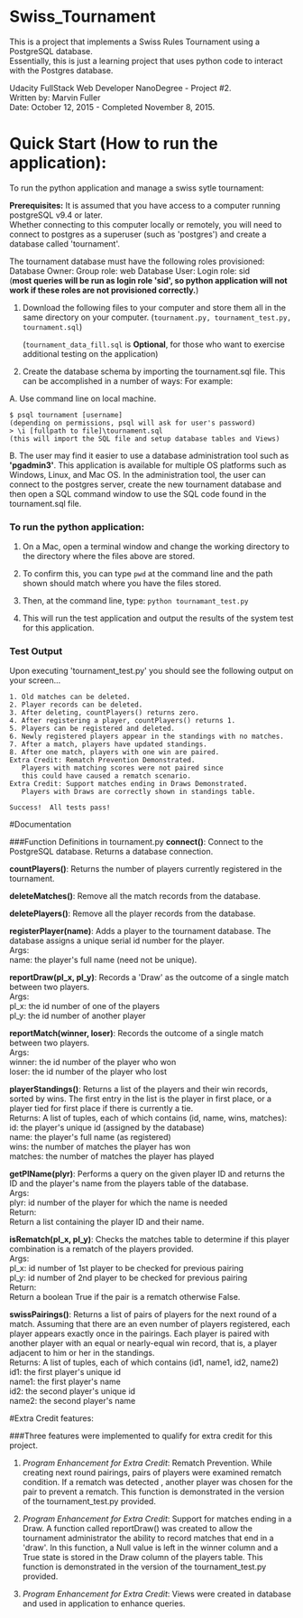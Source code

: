 
# Swiss_Tournament

This is a project that implements a Swiss Rules Tournament using a PostgreSQL database.  
Essentially, this is just a learning project that uses python code to interact with the Postgres database.

Udacity FullStack Web Developer NanoDegree - Project #2.  
Written by: Marvin Fuller  
Date: October 12, 2015 - Completed November 8, 2015.  


# Quick Start (How to run the application):
To run the python application and manage a swiss sytle tournament:

**Prerequisites:**
It is assumed that you have access to a computer running postgreSQL v9.4 or later.  
Whether connecting to this computer locally or remotely, you will need to 
connect to postgres as a superuser (such as 'postgres') and create a database called
'tournament'.
    
The tournament database must have the following roles provisioned:
Database Owner: Group role: web
Database User: Login role: sid  
(**most queries will be run as login role 'sid', so python application 
will not work if these roles are not provisioned correctly.**)
    
1. Download the following files to your computer and store them all in the same directory on your computer.
     (`tournament.py, tournament_test.py, tournament.sql`)

   (`tournament_data_fill.sql` is **Optional**, for those who want to exercise 
   additional testing on the application)

2. Create the database schema by importing the tournament.sql file.
   This can be accomplished in a number of ways:
   For example:  

  A. Use command line on local machine.  
```
$ psql tournament [username]
(depending on permissions, psql will ask for user's password)
> \i [fullpath to file]\tournament.sql
(this will import the SQL file and setup database tables and Views)
```  

  B. The user may find it easier to use a database administration tool 
   such as **'pgadmin3'**.  This application is available for multiple OS
   platforms such as Windows, Linux, and Mac  OS.  In the administration 
   tool, the user can connect to the postgres server, create the new tournament
   database and then open a SQL command window to use the SQL code found 
   in the tournament.sql file.  

### To run the python application:

1. On a Mac, open a terminal window and change the working directory 
   to the directory where the files above are stored.

2. To confirm this, you can type `pwd` at the command line and the 
   path shown should match where you have the files stored.

3. Then, at the command line, type: `python tournamant_test.py`
  
4. This will run the test application and output the results of the 
       system test for this application.

### Test Output

Upon executing 'tournament_test.py' you should see the following output on your screen...

```
1. Old matches can be deleted.
2. Player records can be deleted.
3. After deleting, countPlayers() returns zero.
4. After registering a player, countPlayers() returns 1.
5. Players can be registered and deleted.
6. Newly registered players appear in the standings with no matches.
7. After a match, players have updated standings.
8. After one match, players with one win are paired.
Extra Credit: Rematch Prevention Demonstrated. 
   Players with matching scores were not paired since 
   this could have caused a rematch scenario.
Extra Credit: Support matches ending in Draws Demonstrated. 
   Players with Draws are correctly shown in standings table.

Success!  All tests pass!
```



#Documentation

###Function Definitions in tournament.py
**connect()**: Connect to the PostgreSQL database.  Returns a database connection.

**countPlayers()**: Returns the number of players currently registered in the tournament.

**deleteMatches()**: Remove all the match records from the database.

**deletePlayers()**: Remove all the player records from the database.

**registerPlayer(name)**: Adds a player to the tournament database. The database 
assigns a unique serial id number for the player.  
Args:  
  name: the player's full name (need not be unique).

**reportDraw(pl_x, pl_y)**: Records a 'Draw' as the outcome of a single match between two players.  
Args:  
  pl_x:  the id number of one of the players  
  pl_y:  the id number of another player  

**reportMatch(winner, loser)**: Records the outcome of a single match between two players.  
Args:  
  winner:  the id number of the player who won  
  loser:  the id number of the player who lost  
            
**playerStandings()**: Returns a list of the players and their win records, sorted by wins. The first entry in the list is the player in first place, or a player tied for first place if there is currently a tie.  
Returns:
  A list of tuples, each of which contains (id, name, wins, matches):  
   id: the player's unique id (assigned by the database)  
   name: the player's full name (as registered)  
   wins: the number of matches the player has won  
   matches: the number of matches the player has played  
              
**getPlName(plyr)**: Performs a query on the given player ID and returns the ID and the player's name from the players table
   of the database.  
Args:  
  plyr: id number of the player for which the name is needed  
Return:  
   Return a list containing the player ID and their name.  

**isRematch(pl_x, pl_y)**: Checks the matches table to determine if this player combination is a rematch of the players provided.  
Args:  
  pl_x: id number of 1st player to be checked for previous pairing  
  pl_y: id number of 2nd player to be checked for previous pairing  
Return:  
  Return a boolean True if the pair is a rematch otherwise False.  

**swissPairings()**: Returns a list of pairs of players for the next round of a match. Assuming that there are an even number of players registered, each player appears exactly once in the pairings.  Each player is paired with another
   player with an equal or nearly-equal win record, that is, a player adjacent to him or her in the standings.  
Returns:
  A list of tuples, each of which contains (id1, name1, id2, name2)  
   id1: the first player's unique id  
   name1: the first player's name  
   id2: the second player's unique id  
   name2: the second player's name  


#Extra Credit features:

###Three features were implemented to qualify for extra credit for this project.

1. *Program Enhancement for Extra Credit*: Rematch Prevention.  While creating 
next round pairings, pairs of players were examined rematch condition.  If a 
rematch was detected , another player was chosen for the pair to prevent a 
rematch.  This function is demonstrated in the version of the tournament_test.py provided.

2. *Program Enhancement for Extra Credit*: Support for matches ending in a Draw.
A function called reportDraw() was created to allow the tournament administrator 
the ability to record matches that end in a 'draw'.  In this function, a Null 
value is left in the winner column and a True state is stored in the Draw 
column of the players table.  This function is demonstrated in the version 
of the tournament_test.py provided.

3. *Program Enhancement for Extra Credit*: Views were created in database and 
used in application to enhance queries.
